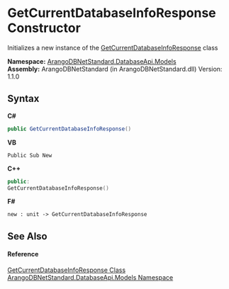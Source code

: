 # GetCurrentDatabaseInfoResponse Constructor 
 

Initializes a new instance of the <a href="2b2040e8-c957-4ad3-a4f8-8287402a8db5">GetCurrentDatabaseInfoResponse</a> class

**Namespace:**&nbsp;<a href="e5881068-7aa9-3b9e-6254-e9d29145ad7d">ArangoDBNetStandard.DatabaseApi.Models</a><br />**Assembly:**&nbsp;ArangoDBNetStandard (in ArangoDBNetStandard.dll) Version: 1.1.0

## Syntax

**C#**<br />
``` C#
public GetCurrentDatabaseInfoResponse()
```

**VB**<br />
``` VB
Public Sub New
```

**C++**<br />
``` C++
public:
GetCurrentDatabaseInfoResponse()
```

**F#**<br />
``` F#
new : unit -> GetCurrentDatabaseInfoResponse
```


## See Also


#### Reference
<a href="2b2040e8-c957-4ad3-a4f8-8287402a8db5">GetCurrentDatabaseInfoResponse Class</a><br /><a href="e5881068-7aa9-3b9e-6254-e9d29145ad7d">ArangoDBNetStandard.DatabaseApi.Models Namespace</a><br />